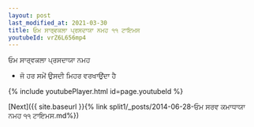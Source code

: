 ```yaml
---
layout: post
last_modified_at: 2021-03-30
title: ਓਮ ਸਾਰ੍ਵਕਲਾ ਪ੍ਰਸਦਾਯਾ ਨਮਹ ੧੧ ਟਾਇਮਸ
youtubeId: vrZ6L656mp4
---
```

 
 
 ਓਮ ਸਾਰ੍ਵਕਲਾ ਪ੍ਰਸਦਾਯਾ ਨਮਹ  
 
 -  ਜੋ ਹਰ ਸਮੇਂ ਉਸਦੀ ਮਿਹਰ ਵਰਖਾਉਂਦਾ ਹੈ 
 
  
 
  
 
 
 
 
 
 


{% include youtubePlayer.html id=page.youtubeId %}
 
[Next]({{ site.baseurl }}{% link  split1/_posts/2014-06-28-ਓਮ ਸਰਵ ਕਮਾਧਾਯਾ ਨਮਹ ੧੧ ਟਾਇਮਸ.md%})
 
